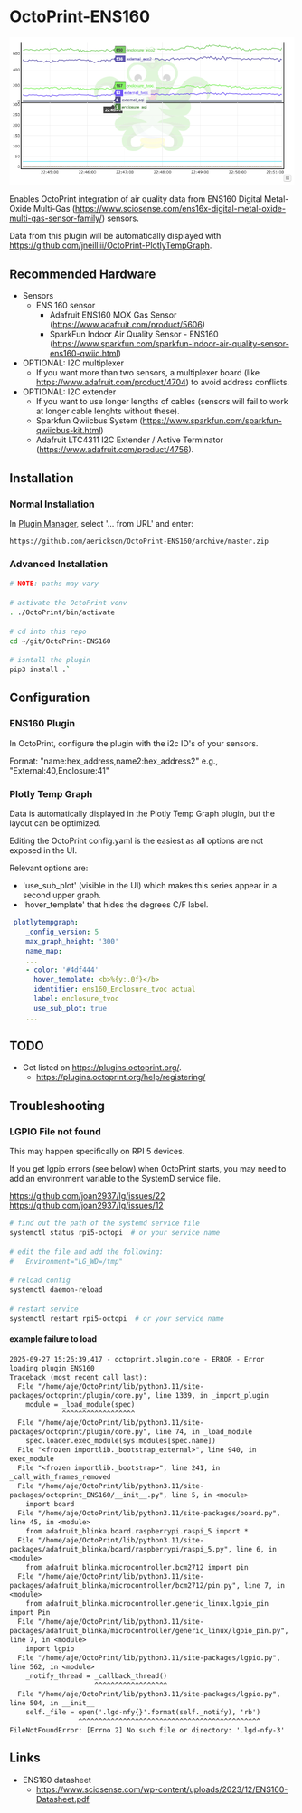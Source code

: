 # OctoPrint-ENS160

![Screenshot of OctoPrint-ENS160 in action](extras/screenshot.png)

Enables OctoPrint integration of air quality data from ENS160 Digital Metal-Oxide Multi-Gas (https://www.sciosense.com/ens16x-digital-metal-oxide-multi-gas-sensor-family/) sensors.

Data from this plugin will be automatically displayed with https://github.com/jneilliii/OctoPrint-PlotlyTempGraph.

## Recommended Hardware

- Sensors
  - ENS 160 sensor
    - Adafruit ENS160 MOX Gas Sensor (https://www.adafruit.com/product/5606)
    - SparkFun Indoor Air Quality Sensor - ENS160 (https://www.sparkfun.com/sparkfun-indoor-air-quality-sensor-ens160-qwiic.html)
- OPTIONAL: I2C multiplexer
  - If you want more than two sensors, a multiplexer board (like https://www.adafruit.com/product/4704) to avoid address conflicts.
- OPTIONAL: I2C extender
  - If you want to use longer lengths of cables (sensors will fail to work at longer cable lenghts without these).
  - Sparkfun Qwiicbus System (https://www.sparkfun.com/sparkfun-qwiicbus-kit.html)
  - Adafruit LTC4311 I2C Extender / Active Terminator (https://www.adafruit.com/product/4756).

## Installation

### Normal Installation

In [Plugin Manager](https://docs.octoprint.org/en/master/bundledplugins/pluginmanager.html), select '... from URL' and enter:

```
https://github.com/aerickson/OctoPrint-ENS160/archive/master.zip
```

### Advanced Installation

```bash
# NOTE: paths may vary

# activate the OctoPrint venv
. ./OctoPrint/bin/activate

# cd into this repo
cd ~/git/OctoPrint-ENS160

# isntall the plugin
pip3 install .`
```

## Configuration

### ENS160 Plugin

In OctoPrint, configure the plugin with the i2c ID's of your sensors.

Format: "name:hex_address,name2:hex_address2"
e.g., "External:40,Enclosure:41"

### Plotly Temp Graph

Data is automatically displayed in the Plotly Temp Graph plugin, but the layout can be optimized.

Editing the OctoPrint config.yaml is the easiest as all options are not exposed in the UI.

Relevant options are:
- 'use_sub_plot' (visible in the UI) which makes this series appear in a second upper graph.
- 'hover_template' that hides the degrees C/F label.

```yaml
 plotlytempgraph:
    _config_version: 5
    max_graph_height: '300'
    name_map:
    ...
    - color: '#4df444'
      hover_template: <b>%{y:.0f}</b>
      identifier: ens160_Enclosure_tvoc actual
      label: enclosure_tvoc
      use_sub_plot: true
    ...
```

## TODO

- Get listed on https://plugins.octoprint.org/.
  - https://plugins.octoprint.org/help/registering/

## Troubleshooting

### LGPIO File not found

This may happen specifically on RPI 5 devices.

If you get lgpio errors (see below) when OctoPrint starts, you may need to add an environment variable to the SystemD service file.

https://github.com/joan2937/lg/issues/22
https://github.com/joan2937/lg/issues/12

```bash
# find out the path of the systemd service file
systemctl status rpi5-octopi  # or your service name

# edit the file and add the following:
#   Environment="LG_WD=/tmp"

# reload config
systemctl daemon-reload

# restart service
systemctl restart rpi5-octopi  # or your service name
```

#### example failure to load

```
2025-09-27 15:26:39,417 - octoprint.plugin.core - ERROR - Error loading plugin ENS160
Traceback (most recent call last):
  File "/home/aje/OctoPrint/lib/python3.11/site-packages/octoprint/plugin/core.py", line 1339, in _import_plugin
    module = _load_module(spec)
             ^^^^^^^^^^^^^^^^^^
  File "/home/aje/OctoPrint/lib/python3.11/site-packages/octoprint/plugin/core.py", line 74, in _load_module
    spec.loader.exec_module(sys.modules[spec.name])
  File "<frozen importlib._bootstrap_external>", line 940, in exec_module
  File "<frozen importlib._bootstrap>", line 241, in _call_with_frames_removed
  File "/home/aje/OctoPrint/lib/python3.11/site-packages/octoprint_ENS160/__init__.py", line 5, in <module>
    import board
  File "/home/aje/OctoPrint/lib/python3.11/site-packages/board.py", line 45, in <module>
    from adafruit_blinka.board.raspberrypi.raspi_5 import *
  File "/home/aje/OctoPrint/lib/python3.11/site-packages/adafruit_blinka/board/raspberrypi/raspi_5.py", line 6, in <module>
    from adafruit_blinka.microcontroller.bcm2712 import pin
  File "/home/aje/OctoPrint/lib/python3.11/site-packages/adafruit_blinka/microcontroller/bcm2712/pin.py", line 7, in <module>
    from adafruit_blinka.microcontroller.generic_linux.lgpio_pin import Pin
  File "/home/aje/OctoPrint/lib/python3.11/site-packages/adafruit_blinka/microcontroller/generic_linux/lgpio_pin.py", line 7, in <module>
    import lgpio
  File "/home/aje/OctoPrint/lib/python3.11/site-packages/lgpio.py", line 562, in <module>
    _notify_thread = _callback_thread()
                     ^^^^^^^^^^^^^^^^^^
  File "/home/aje/OctoPrint/lib/python3.11/site-packages/lgpio.py", line 504, in __init__
    self._file = open('.lgd-nfy{}'.format(self._notify), 'rb')
                 ^^^^^^^^^^^^^^^^^^^^^^^^^^^^^^^^^^^^^^^^^^^^^
FileNotFoundError: [Errno 2] No such file or directory: '.lgd-nfy-3'
```

## Links

- ENS160 datasheet
  - https://www.sciosense.com/wp-content/uploads/2023/12/ENS160-Datasheet.pdf